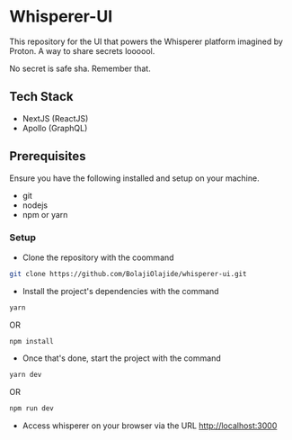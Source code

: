 # Whisperer-UI

This repository for the UI that powers the Whisperer platform imagined by Proton. A way to share secrets loooool.

No secret is safe sha. Remember that.

## Tech Stack

- NextJS (ReactJS)
- Apollo (GraphQL)

## Prerequisites

Ensure you have the following installed and setup on your machine.

* git
* nodejs
* npm or yarn

### Setup

* Clone the repository with the coommand

```sh
git clone https://github.com/BolajiOlajide/whisperer-ui.git
```

* Install the project's dependencies with the command

```sh
yarn
```

OR

```sh
npm install
```

* Once that's done, start the project with the command

```sh
yarn dev
```

OR

```sh
npm run dev
```

* Access whisperer on your browser via the URL [http://localhost:3000](http://localhost:3000)
